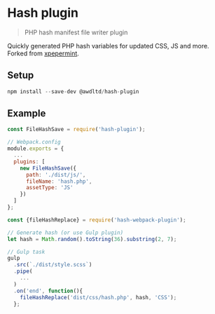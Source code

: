 # Hash plugin

> PHP hash manifest file writer plugin

Quickly generated PHP hash variables for updated CSS, JS and more. Forked from [xpepermint](https://github.com/xpepermint/hash-webpack-plugin).

## Setup

```js
npm install --save-dev @awdltd/hash-plugin
```

## Example

```js
const FileHashSave = require('hash-plugin');

// Webpack.config
module.exports = {
  ...
  plugins: [
    new FileHashSave({
      path: './dist/js/',
      fileName: 'hash.php',
      assetType: 'JS'
    })
  ]
};
```

```js
const {fileHashReplace} = require('hash-webpack-plugin');

// Generate hash (or use Gulp plugin)
let hash = Math.random().toString(36).substring(2, 7);

// Gulp task
gulp
  .src(`./dist/style.scss`)
  .pipe(
    ...
  )
  .on('end', function(){
    fileHashReplace('dist/css/hash.php', hash, 'CSS');
  };
```
